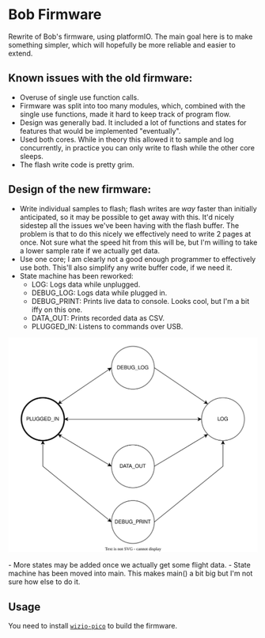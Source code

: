 # Bob Firmware
Rewrite of Bob's firmware, using platformIO. The main goal here is to make something simpler, which will hopefully be more reliable and easier to extend.

## Known issues with the old firmware:
 - Overuse of single use function calls.
 - Firmware was split into too many modules, which, combined with the single use functions, made it hard to keep track of program flow.
 - Design was generally bad. It included a lot of functions and states for features that would be implemented "eventually".
 - Used both cores. While in theory this allowed it to sample and log concurrently, in practice you can only write to flash while the other core sleeps.
 - The flash write code is pretty grim.

## Design of the new firmware:
 - Write individual samples to flash; flash writes are *way* faster than initially anticipated, so it may be possible to get away with this. It'd nicely sidestep all the issues we've been having with the flash buffer. The problem is that to do this nicely we effectively need to write 2 pages at once. Not sure what the speed hit from this will be, but I'm willing to take a lower sample rate if we actually get data.
 - Use one core; I am clearly not a good enough programmer to effectively use both. This'll also simplify any write buffer code, if we need it.
 - State machine has been reworked:
   - LOG: Logs data while unplugged.
   - DEBUG_LOG: Logs data while plugged in.
   - DEBUG_PRINT: Prints live data to console. Looks cool, but I'm a bit iffy on this one.
   - DATA_OUT: Prints recorded data as CSV.
   - PLUGGED_IN: Listens to commands over USB.
<p align="center">
  <img src="./doc/StateDiagram.drawio.svg" />
</p>
 - More states may be added once we actually get some flight data.
 - State machine has been moved into main. This makes main() a bit big but I'm not sure how else to do it.

## Usage

You need to install [`wizio-pico`](https://github.com/Wiz-IO/wizio-pico) to build the firmware.
